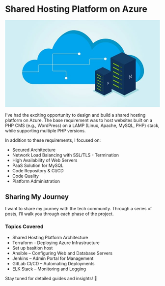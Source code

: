 # Shared Hosting Platform on Azure

![image](./images/post_img.jpg)

I've had the exciting opportunity to design and build a shared hosting platform on Azure.
The base requirement was to host websites built on a PHP CMS (e.g., WordPress) on a LAMP (Linux, Apache, MySQL, PHP) stack, while supporting multiple PHP versions.

In addition to these requirements, I focused on:

- Secured Architecture
- Network Load Balancing with SSL/TLS - Termination
- High Availability of Web Servers
- PaaS Solution for MySQL
- Code Repository & CI/CD
- Code Quality
- Platform Administration

## Sharing My Journey

I want to share my journey with the tech community. Through a series of posts, I’ll walk you through each phase of the project.

### Topics Covered
- Shared Hosting Platform Architecture
- Terraform – Deploying Azure Infrastructure
- Set up basition host
- Ansible – Configuring Web and Database Servers
- Jenkins – Admin Portal for Management
- GitLab CI/CD – Automating Deployments
- ELK Stack – Monitoring and Logging

Stay tuned for detailed guides and insights! 🚀
